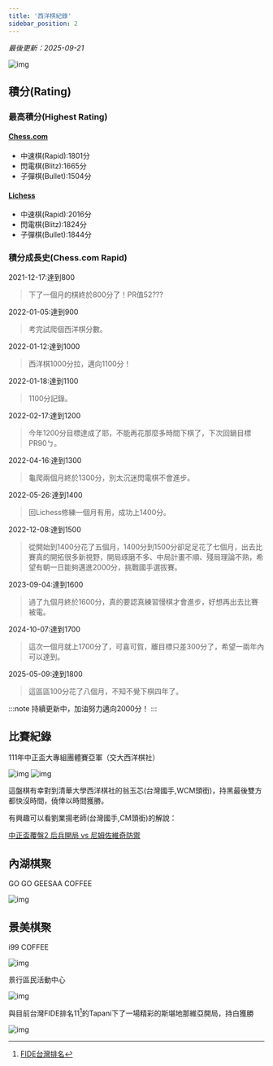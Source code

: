 ```yaml
---
title: '西洋棋紀錄'
sidebar_position: 2
---
```

*最後更新：2025-09-21*

![img](./img/019.webp)
## 積分(Rating)

### 最高積分(Highest Rating)
#### [Chess.com](https://www.chess.com/member/fubaba123911)
* 中速棋(Rapid):1801分
* 閃電棋(Blitz):1665分
* 子彈棋(Bullet):1504分
#### [Lichess](https://lichess.org/@/fubaba)
* 中速棋(Rapid):2016分
* 閃電棋(Blitz):1824分
* 子彈棋(Bullet):1844分

### 積分成長史(Chess.com Rapid)
2021-12-17:達到800

>下了一個月的棋終於800分了！PR值52???

2022-01-05:達到900

>考完試爬個西洋棋分數。

2022-01-12:達到1000

>西洋棋1000分拉，邁向1100分！

2022-01-18:達到1100

>1100分記錄。

2022-02-17:達到1200

>今年1200分目標達成了耶，不能再花那麼多時間下棋了，下次回鍋目標PR90ㄅ。

2022-04-16:達到1300

>龜爬兩個月終於1300分，別太沉迷閃電棋不會進步。

2022-05-26:達到1400

>回Lichess修練一個月有用，成功上1400分。

2022-12-08:達到1500

>從開始到1400分花了五個月，1400分到1500分卻足足花了七個月，出去比賽真的開拓很多新視野，開局琢磨不多、中局計畫不順、殘局理論不熟，希望有朝一日能夠邁進2000分，挑戰國手選拔賽。

2023-09-04:達到1600

>過了九個月終於1600分，真的要認真練習慢棋才會進步，好想再出去比賽被電。

2024-10-07:達到1700

>這次一個月就上1700分了，可喜可賀，離目標只差300分了，希望一兩年內可以達到。

2025-05-09:達到1800

>這區區100分花了八個月，不知不覺下棋四年了。

:::note
持續更新中，加油努力邁向2000分！
:::

## 比賽紀錄
111年中正盃大專組團體賽亞軍（交大西洋棋社）

![img](./img/014.webp)
![img](./img/015.webp)

這盤棋有幸對到清華大學西洋棋社的翁玉芯(台灣國手,WCM頭銜)，持黑最後雙方都快沒時間，僥倖以時間獲勝。

有興趣可以看劉業揚老師(台灣國手,CM頭銜)的解說：

[中正盃覆盤2 后兵開局 vs 尼姆佐維奇防禦](https://www.youtube.com/watch?v=pdOKJP4bNJ8&list=PL0OXdBIpu2-zm71dlOKSP1V5ivbI289qR)

## 內湖棋聚
GO GO GEESAA COFFEE

![img](./img/010.webp)

## 景美棋聚
i99 COFFEE

![img](./img/011.webp)

景行區民活動中心

![img](./img/013.webp)

與目前台灣FIDE排名11[^1]的Tapani下了一場精彩的斯堪地那維亞開局，持白獲勝

![img](./img/012.webp)

[^1]: [FIDE台灣排名](https://ratings.fide.com/rankings.phtml?continent=0&country=TPE&rating=standard&gender=&age1=0&age2=0&period=2025-09-01&period2=1)